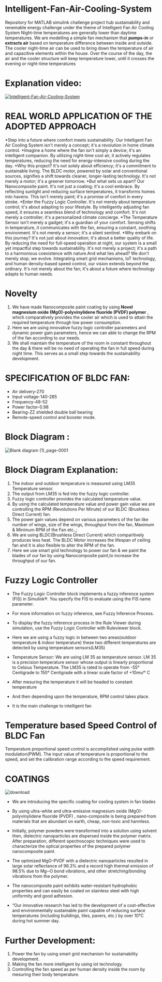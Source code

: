 # Intelligent-Fan-Air-Cooling-System
Repository for MATLAB simulink challenge project hub sustainability and renemable energy challenge under the theme of Intelligent Fan Air Cooling System
Night-time temperatures are generally lower than daytime temperatures. We are modelling a simple fan mechanism that **pumps-in** or **extracts air** based on temperature difference between inside and outside.  
The cooler night-time air can be used to bring down the temperature of air and capacitive elements within the house. Over the course of the day, the air and the cooler structure will keep temperature lower, until it crosses the evening or night-time temperatures

# Explanation video:

[![Intelligent-Fan-Air-Cooling-System](https://img.youtube.com/vi/BMIiCEvg3oU/0.jpg)](https://www.youtube.com/watch?v=BMIiCEvg3oU)



#                                   REAL WORLD APPLICATION OF THE ADOPTED APPROACH 
 *Step into a future where comfort meets sustainability. Our Intelligent Fan Air Cooling System isn't merely a concept; it's a revolution in home climate control.
*Imagine a home where the fan isn't simply a device; it's an intelligent companion. By utilizing night-time cool air, it actively regulates temperatures, reducing the need for energy-intensive cooling during the day.
*Why this project? It's not solely about efficiency; it's a commitment to sustainable living. The BLDC motor, powered by solar and conventional sources, signifies a shift towards cleaner, longer-lasting technology. It's not merely a motor; it's a greener tomorrow.
*But what sets us apart? Our Nanocomposite paint. It's not just a coating; it's a cool embrace. By reflecting sunlight and reducing surface temperatures, it transforms homes into havens. This isn't merely paint; it's a promise of comfort in every stroke.
*Enter the Fuzzy Logic Controller. It's not merely about temperature control; it's about adapting to your lifestyle. By intelligently adjusting fan speed, it ensures a seamless blend of technology and comfort. It's not merely a controller; it's a personalized climate concierge.
*The Temperature Sensor isn't merely a gadget; it's a guardian of your comfort. Sensing shifts in temperature, it communicates with the fan, ensuring a constant, soothing environment. It's not merely a sensor; it's a silent sentinel.
*Why embark on this journey? It's not just about innovation; it's about a better quality of life. By reducing the need for full-speed operation at night, our system is a small yet impactful step towards sustainability. It's not merely a project; it's a path to a harmonious coexistence with nature.And what lies ahead? We don't merely stop; we evolve. Integrating smart grid mechanisms, IoT technology, and human density-based speed control, our vision extends beyond the ordinary. It's not merely about the fan; it's about a future where technology adapts to human needs.

#                                             Novelty
1. We have made Nanocomposite paint coating by using **Novel magnesium oxide (MgO)-polyvinylidene fluoride (PVDF) polymer** , which comparatively provides the cooler air which is used to attain the required temperature through low power consumption.
2. Here we are using innovative fuzzy logic controller parameters and dynamic power gain parameters, hence we can able to change the RPM of the fan according to our needs.
3. We shall maintain the temperature of the room in constant throughout the day & there will be no need of operating the fan in full speed during night time. This serves as a small step towards the sustainability development. 



#                                          SPECIFICATION OF BLDC FAN:
*	Air delivery-270
*	Input voltage-140-285
*	Frequency-48-52
*	Power factor-0.98
*	Bearing-ZZ shielded double ball bearing
*	Remote-speed control and booster mode.

# Block Diagram :
![Blank diagram (1)_page-0001](https://github.com/yuvieeee/Intelligent-Fan-Air-Cooling-System/assets/114850519/228e26f3-8b1c-4f0a-92e3-33bdc59b00cc)


# Block Diagram Explanation:
1. The indoor and outdoor temperature is measured using LM35 Temperature sensor.
2. The output from LM35 is fed into the fuzzy logic controller.
3. Fuzzy logic controller provides the calculated temperature value.
4. By using the calculated temperature value and power gain value we are controlling the RPM (Revolutions Per Minute) of our BLDC (Brushless Direct Current) fan.
5. The power gain values depend on  various parameters of the fan like number of wings, size of the wings, throughput from the fan, Maximum & Minimum RPM of the Fan etc.,;
6. We are using BLDC(Brushless Direct Current) which comparitively produces less heat. The BLDC Motor increases the lifespan of ceiling fan and it is also flexible to alter the RPM of the fan.
7. Here we use smart grid technology to power our fan & we paint the blades of our fan by using Nanocomposite paint,to increase the throughput of our fan.

#                                           Fuzzy Logic Controller

* The Fuzzy Logic Controller block implements a fuzzy inference system (FIS) in Simulink®. You specify the FIS to evaluate using the FIS name parameter.

* For more information on fuzzy inference, see Fuzzy Inference Process.

* To display the fuzzy inference process in the Rule Viewer during simulation, use the Fuzzy Logic Controller with Ruleviewer block.

* Here we are using a fuzzy logic in between two areas(outdoor temperature & indoor temperature) these two different temperatures are detected by using temperature sensors(LM35)

* Temperature Sensor:
                 We are using LM 35 as temperature sensor. LM 35 is a precision
temperature sensor whose output is linearly proportional to Celsius Temperature. The LM35 is rated to operate from -55° Centigrade to 150° Centigrade with a linear scale factor of +10mv/° C

* After mesuring the temperature it will be headed to constant temperature

* And then depending upon the temperature, RPM control takes place.

* It is the main challenge to intelligent fan 

#                               Temperature based Speed Control of BLDC Fan

Temperature proportional speed control is accomplished using pulse width modulation(PWM). The input value of temperature is proportional to the speed, and set the calibration range according to the speed requirement.

#                                    COATINGS

![download](https://github.com/yuvieeee/Intelligent-Fan-Air-Cooling-System/assets/114850519/cbea4b9c-cd4a-46ee-9249-74cabb418ed0)


* We are introducing the specific coating for cooling system in fan blades

* By using ultra-white and ultra-emissive magnesium oxide (MgO)-polyvinylidene fluoride (PVDF) , nano-composite is being prepared from materials that are abundant on earth, cheap, non-toxic and harmless.

* Initially, polymer powders were transformed into a solution using solvent then, dielectric nanoparticles are dispersed inside the polymer matrix. After preparation, different spectroscopic techniques were used to characterize the optical properties of the prepared polymer nanocomposite paint. 

* The optimized MgO-PVDF with a dielectric nanoparticles resulted in large solar reflectance of 96.3% and a record high thermal emission of 98.5% due to Mg─O bond vibrations, and other stretching/bonding vibrations from the polymer.

* The nanocomposite paint exhibits  water-resistant hydrophobic properties and can easily be coated on stainless steel with high uniformity and good adhesion.

* “Our innovative research has led to the development of a cost-effective and environmentally sustainable paint capable of reducing surface temperatures (including buildings, tiles, pavers, etc.) by over 10°C during hot summer day.

# Further Development:
1. Power the fan by using smart grid mechanism for sustainability development.
2. Making the fan more intelligent by using iot technology.
3. Controlling the fan speed as per human density inside the room by mesuring their body temperature.

